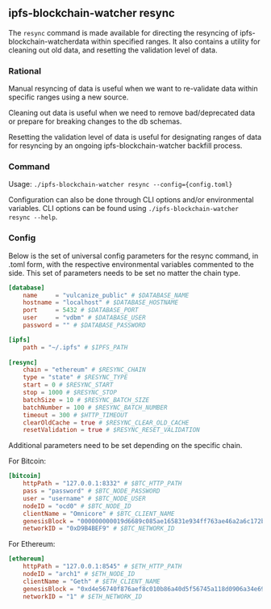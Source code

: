 ## ipfs-blockchain-watcher resync
The `resync` command is made available for directing the resyncing of ipfs-blockchain-watcherdata within specified ranges.
It also contains a utility for cleaning out old data, and resetting the validation level of data.

### Rational

Manual resyncing of data is useful when we want to re-validate data within specific ranges using a new source.

Cleaning out data is useful when we need to remove bad/deprecated data or prepare for breaking changes to the db schemas.

Resetting the validation level of data is useful for designating ranges of data for resyncing by an ongoing ipfs-blockchain-watcher
backfill process.

### Command

Usage: `./ipfs-blockchain-watcher resync --config={config.toml}`

Configuration can also be done through CLI options and/or environmental variables.
CLI options can be found using `./ipfs-blockchain-watcher resync --help`.

### Config

Below is the set of universal config parameters for the resync command, in .toml form, with the respective environmental variables commented to the side.
This set of parameters needs to be set no matter the chain type.

```toml
[database]
    name     = "vulcanize_public" # $DATABASE_NAME
    hostname = "localhost" # $DATABASE_HOSTNAME
    port     = 5432 # $DATABASE_PORT
    user     = "vdbm" # $DATABASE_USER
    password = "" # $DATABASE_PASSWORD

[ipfs]
    path = "~/.ipfs" # $IPFS_PATH
    
[resync]
    chain = "ethereum" # $RESYNC_CHAIN
    type = "state" # $RESYNC_TYPE
    start = 0 # $RESYNC_START
    stop = 1000 # $RESYNC_STOP
    batchSize = 10 # $RESYNC_BATCH_SIZE
    batchNumber = 100 # $RESYNC_BATCH_NUMBER
    timeout = 300 # $HTTP_TIMEOUT
    clearOldCache = true # $RESYNC_CLEAR_OLD_CACHE
    resetValidation = true # $RESYNC_RESET_VALIDATION
```

Additional parameters need to be set depending on the specific chain.

For Bitcoin: 

```toml
[bitcoin]
    httpPath = "127.0.0.1:8332" # $BTC_HTTP_PATH
    pass = "password" # $BTC_NODE_PASSWORD
    user = "username" # $BTC_NODE_USER
    nodeID = "ocd0" # $BTC_NODE_ID
    clientName = "Omnicore" # $BTC_CLIENT_NAME
    genesisBlock = "000000000019d6689c085ae165831e934ff763ae46a2a6c172b3f1b60a8ce26f" # $BTC_GENESIS_BLOCK
    networkID = "0xD9B4BEF9" # $BTC_NETWORK_ID
```

For Ethereum:

```toml
[ethereum]
    httpPath = "127.0.0.1:8545" # $ETH_HTTP_PATH
    nodeID = "arch1" # $ETH_NODE_ID
    clientName = "Geth" # $ETH_CLIENT_NAME
    genesisBlock = "0xd4e56740f876aef8c010b86a40d5f56745a118d0906a34e69aec8c0db1cb8fa3" # $ETH_GENESIS_BLOCK
    networkID = "1" # $ETH_NETWORK_ID
```
